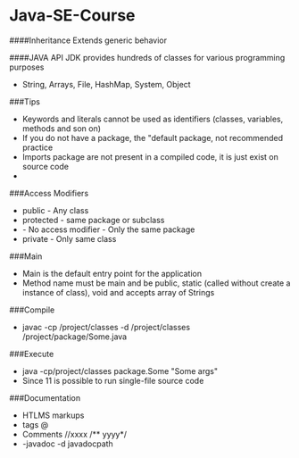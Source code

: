 # Java-SE-Course

####Inheritance
Extends generic behavior

####JAVA API
JDK provides hundreds of classes for various programming purposes
 - String, Arrays, File, HashMap, System, Object
 
###Tips
 - Keywords and literals cannot be used as identifiers (classes, variables, methods and son on)
 - If you do not have a package, the "default package, not recommended practice
 - Imports package are not present in a compiled code, it is just  exist on source code
 - 
 
###Access Modifiers
  - public - Any class
  - protected - same package or subclass
  - <default> - No access modifier - Only the same package
  - private - Only same class
  
###Main
 - Main is the default entry point for the application
 - Method name must be main and be public, static (called without create a instance of class), void and accepts array of Strings
 
###Compile
 - javac -cp /project/classes -d /project/classes /project/package/Some.java

###Execute
 - java -cp/project/classes package.Some "Some args"
 - Since 11 is possible to run single-file source code
 
###Documentation
 - HTLMS markups
 - tags @
 - Comments //xxxx /** yyyy*/
 - -javadoc -d javadocpath